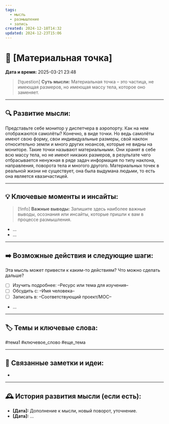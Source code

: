 ```yaml
---
tags:
  - мысль
  - размышление
  - запись
created: 2024-12-18T14:32
updated: 2024-12-23T15:06
---
```


# 💭  [Материальная точка]

**Дата и время:** 2025-03-21 23:48

> [!question] **Суть мысли:**
> Материальная точка – это частица, не имеющая размеров, но имеющая массу тела, которое оно заменяет.

---

## 🔍 Развитие мысли:

Представьте себе монитор у диспетчера в аэропорту. Как на нем отображаются самолёты? Конечно, в виде точки. Но ведь самолёты имеют свою форму, свои индивидуальные размеры, свой наклон относительно земли и много других нюансов, которые не видны на мониторе. Такие точки называют материальными. Они хранят в себе всю массу тела, но не имеют никаких размеров, в результате чего отбрасывается ненужная в ряде задач информация по типу наклона, направления, поворота тела и многого другого.
Материальных точек в реальной жизни не существует, она была выдумана людьми, то есть она является квазичастицей. 

---

## 💡 Ключевые моменты и инсайты:

> [!info] **Важные выводы:**
> Запишите здесь наиболее важные выводы, осознания или инсайты, которые пришли к вам в процессе размышления.

- ...
- ...

---

## ➡️ Возможные действия и следующие шаги:

Эта мысль может привести к каким-то действиям? Что можно сделать дальше?

- [ ] Изучить подробнее: –Ресурс или тема для изучения–
- [ ] Обсудить с: –Имя человека–
- [ ] Записать в: –Соответствующий проект/MOC–
- ...

---

## 🏷️ Темы и ключевые слова:

#тема1 #ключевое_слово #еще_тема

---

## 🔄 Связанные заметки и идеи:

- 

---

## 🕰️ История развития мысли (если есть):

* **[Дата]:**  Дополнение к мысли, новый поворот, уточнение.
* **[Дата]:**  ...